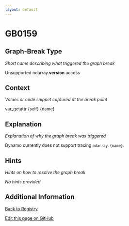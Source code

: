 ```yaml
---
layout: default
---
```

# GB0159

## Graph-Break Type
*Short name describing what triggered the graph break*

Unsupported ndarray.__version__ access

## Context
*Values or code snippet captured at the break point*

var_getattr {self} {name}

## Explanation
*Explanation of why the graph break was triggered*

Dynamo currently does not support tracing `ndarray.{name}`.

## Hints
*Hints on how to resolve the graph break*

*No hints provided.*


## Additional Information

<!-- ADDITIONAL INFORMATION START - Add custom information below this line -->

<!-- ADDITIONAL INFORMATION END -->

[Back to Registry](../index.html)

[Edit this page on GitHub](https://github.com/pytorch-labs/compile-graph-break-site/edit/main/docs/gb/gb0159.md)
